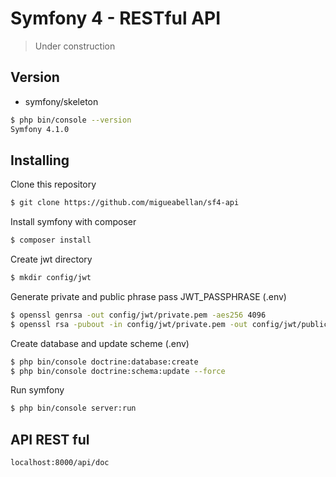 # Symfony 4 - RESTful API 

> Under construction

## Version

- symfony/skeleton

```sh
$ php bin/console --version
Symfony 4.1.0
```


## Installing

Clone this repository

```sh
$ git clone https://github.com/migueabellan/sf4-api
```

Install symfony with composer

```sh
$ composer install
```

Create jwt directory

```sh
$ mkdir config/jwt
```

Generate private and public phrase pass JWT_PASSPHRASE (.env)

```sh
$ openssl genrsa -out config/jwt/private.pem -aes256 4096
$ openssl rsa -pubout -in config/jwt/private.pem -out config/jwt/public.pem
```

Create database and update scheme (.env)
```sh
$ php bin/console doctrine:database:create
$ php bin/console doctrine:schema:update --force
```

Run symfony
```sh
$ php bin/console server:run
```

## API REST ful

```sh
localhost:8000/api/doc
```
